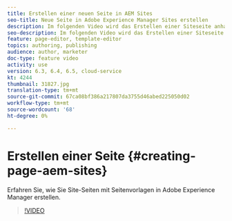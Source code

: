 ```yaml
---
title: Erstellen einer neuen Seite in AEM Sites
seo-title: Neue Seite in Adobe Experience Manager Sites erstellen
description: Im folgenden Video wird das Erstellen einer Siteseite anhand einer Vorlage in Adobe Experience Manager erläutert.
seo-description: Im folgenden Video wird das Erstellen einer Siteseite anhand einer Vorlage in Adobe Experience Manager erläutert.
feature: page-editor, template-editor
topics: authoring, publishing
audience: author, marketer
doc-type: feature video
activity: use
version: 6.3, 6.4, 6.5, cloud-service
kt: 4244
thumbnail: 31827.jpg
translation-type: tm+mt
source-git-commit: 67ca08bf386a217807da3755d46abed225050d02
workflow-type: tm+mt
source-wordcount: '68'
ht-degree: 0%

---
```



# Erstellen einer Seite {#creating-page-aem-sites}

Erfahren Sie, wie Sie Site-Seiten mit Seitenvorlagen in Adobe Experience Manager erstellen.

>[!VIDEO](https://video.tv.adobe.com/v/31827?quality=12&learn=on)
